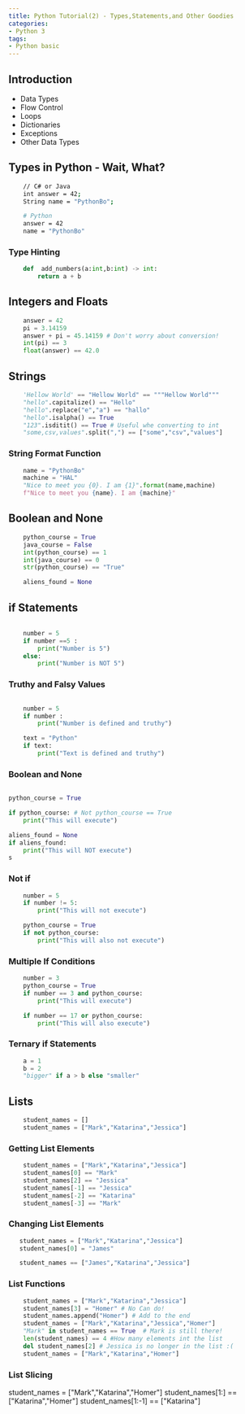 ```yaml
---
title: Python Tutorial(2) - Types,Statements,and Other Goodies
categories:
- Python 3
tags:
- Python basic
---
```


## Introduction
- Data Types
- Flow Control
- Loops
- Dictionaries
- Exceptions
- Other Data Types

## Types in Python - Wait, What?
``` bash
    // C# or Java
    int answer = 42;
    String name = "PythonBo";

    # Python
    answer = 42
    name = "PythonBo"    
``` 

### Type Hinting

``` python
    def  add_numbers(a:int,b:int) -> int:
        return a + b
``` 

## Integers and Floats
``` python
    answer = 42
    pi = 3.14159
    answer + pi = 45.14159 # Don't worry about conversion!
    int(pi) == 3
    float(answer) == 42.0
``` 

## Strings
``` python
    'Hellow World' == "Hellow World" == """Hellow World""" 
    "hello".capitalize() == "Hello"
    "hello".replace("e","a") == "hallo"
    "hello".isalpha() == True
    "123".isditit() == True # Useful whe converting to int
    "some,csv,values".split(",") == ["some","csv","values"]    
``` 
### String Format Function

``` python
    name = "PythonBo"
    machine = "HAL"
    "Nice to meet you {0}. I am {1}".format(name,machine)
    f"Nice to meet you {name}. I am {machine}"
```

## Boolean and None
``` python
    python_course = True
    java_course = False
    int(python_course) == 1
    int(java_course) == 0
    str(python_course) == "True"

    aliens_found = None

```
## if Statements

``` python

    number = 5
    if number ==5 :
        print("Number is 5")
    else:
        print("Number is NOT 5")

``` 

### Truthy and Falsy Values

``` python

    number = 5
    if number :
        print("Number is defined and truthy")

    text = "Python"
    if text:
        print("Text is defined and truthy")

``` 

### Boolean and None

``` python

python_course = True

if python_course: # Not python_course == True
    print("This will execute")

aliens_found = None
if aliens_found:
    print("This will NOT execute")
s
``` 
### Not if

``` python
    number = 5
    if number != 5:
        print("This will not execute")

    python_course = True
    if not python_course:
        print("This will also not execute")
``` 


### Multiple If Conditions
``` python
    number = 3
    python_course = True
    if number == 3 and python_course:
        print("This will execute")

    if number == 17 or python_course:
        print("This will also execute")
``` 

### Ternary if Statements
``` python
    a = 1
    b = 2
    "bigger" if a > b else "smaller"
``` 

## Lists
``` python
    student_names = []
    student_names = ["Mark","Katarina","Jessica"]
``` 

### Getting List Elements

``` python
    student_names = ["Mark","Katarina","Jessica"]
    student_names[0] == "Mark"
    student_names[2] == "Jessica"
    student_names[-1] == "Jessica"
    student_names[-2] == "Katarina"
    student_names[-3] == "Mark"    
``` 

### Changing List Elements
``` python
   student_names = ["Mark","Katarina","Jessica"]
   student_names[0] = "James"

   student_names == ["James","Katarina","Jessica"]
``` 

### List Functions

``` python
    student_names = ["Mark","Katarina","Jessica"]
    student_names[3] = "Homer" # No Can do!
    student_names.append("Homer") # Add to the end
    student_names = ["Mark","Katarina","Jessica","Homer"]
    "Mark" in student_names == True  # Mark is still there!
    len(student_names) == 4 #How many elements int the list
    del student_names[2] # Jessica is no longer in the list :(
    student_names = ["Mark","Katarina","Homer"]    

``` 

### List Slicing

student_names = ["Mark","Katarina","Homer"]
student_names[1:] == ["Katarina","Homer"]
student_names[1:-1] == ["Katarina"]

